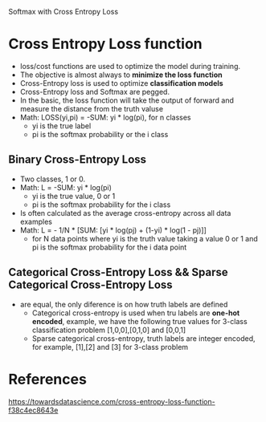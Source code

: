 
Softmax with Cross Entropy Loss 

# Cross Entropy Loss function
- loss/cost functions are used to optimize the model during training.
- The objective is almost always to **minimize the loss function**
- Cross-Entropy loss is used to optimize **classification models**
- Cross-Entropy loss and Softmax are pegged.
- In the basic, the loss function will take the output of forward and measure the distance from the truth valuse    
- Math: LOSS(yi,pi) = -SUM: yi * log(pi), for n classes
  - yi is the true label
  - pi is the softmax probability or the i class

## Binary Cross-Entropy Loss
- Two classes, 1 or 0.
- Math: L = -SUM: yi * log(pi)
  - yi is the true value, 0 or 1
  - pi is the softmax probability for the i class
- Is often calculated as the average cross-entropy across all data examples
- Math: L = - 1/N * [SUM: [yi * log(pj) + (1-yi) * log(1 - pj)]]
  - for N data points where yi is the truth value taking a value 0 or 1 and pi is the softmax probability for the i data point

## Categorical Cross-Entropy Loss && Sparse Categorical Cross-Entropy Loss
- are equal, the only diference is on how truth labels are defined
  - Categorical cross-entropy is used when tru labels are **one-hot encoded**, example, we have the following true values for 3-class classification problem [1,0,0],[0,1,0] and [0,0,1]
  - Sparse categorical cross-entropy, truth labels are integer encoded, for example, [1],[2] and [3] for 3-class problem


# References
https://towardsdatascience.com/cross-entropy-loss-function-f38c4ec8643e



